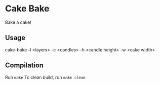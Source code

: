 # Cake Bake

Bake a cake!

## Usage

cake-bake -l \<layers\> -c \<candles\> -h \<candle height\> -w \<cake width\>

## Compilation

Run `make`
To clean build, run `make clean`

